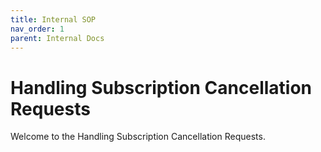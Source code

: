 ```yaml
---
title: Internal SOP
nav_order: 1
parent: Internal Docs
---
```


# Handling Subscription Cancellation Requests

Welcome to the Handling Subscription Cancellation Requests.
